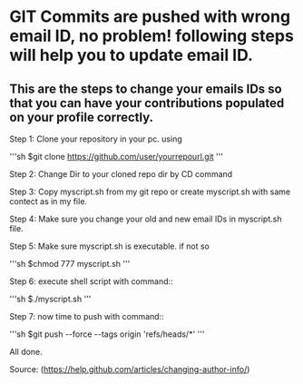 # GIT Commits are pushed with wrong email ID, no problem! following steps will help you to update email ID.

## This are the steps to change your emails IDs so that you can have your contributions populated on your profile correctly.


Step 1: Clone your repository in your pc. using 

'''sh
$git clone https://github.com/user/yourrepourl.git 
'''

Step 2: Change Dir to your cloned repo dir by CD command

Step 3: Copy myscript.sh from my git repo or create myscript.sh with same contect as in my file.


Step 4: Make sure you change your old and new email IDs in myscript.sh file.

Step 5: Make sure myscript.sh is executable. if not so 

'''sh
$chmod 777 myscript.sh 
'''

Step 6: execute shell script with command:: 

'''sh
$./myscript.sh 
'''

Step 7: now time to push with command:: 

'''sh
$git push --force --tags origin 'refs/heads/*'
'''

All done. 


Source: (https://help.github.com/articles/changing-author-info/)
